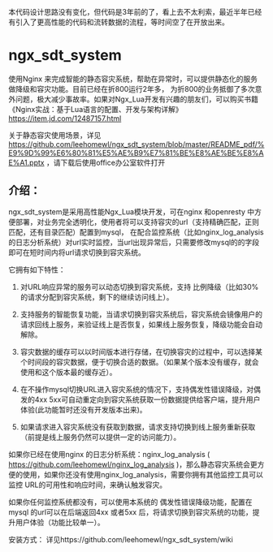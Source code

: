 
本代码设计思路没有变化，但代码是3年前的了，看上去不太利索，最近半年已经有引入了更高性能的代码和流转数据的流程，等时间空了在开放出来。

# ngx_sdt_system
使用Nginx 来完成智能的静态容灾系统，帮助在异常时，可以提供静态化的服务做降级和容灾功能。目前已经在折800运行2年多，
为折800的业务抵御了多次意外问题，极大减少事故率。如果对Ngx_Lua开发有兴趣的朋友们，可以购买书籍《Nginx实战：基于Lua语言的配置、开发与架构详解》https://item.jd.com/12487157.html

关于静态容灾使用场景，详见 https://github.com/leehomewl/ngx_sdt_system/blob/master/README_pdf/%E9%9D%99%E6%80%81%E5%AE%B9%E7%81%BE%E8%AE%BE%E8%AE%A1.pptx ，请下载后使用office办公室软件打开


## 介绍：
   ngx_sdt_system是采用高性能Ngx_Lua模块开发，可在nginx 和openresty 中方便部署，对业务完全透明化，使用者将可以支持容灾的url（支持精确匹配，正则匹配，还有目录匹配）配置到mysql，
   在配合监控系统（比如nginx_log_analysis的日志分析系统）对url实时监控，当url出现异常后，只需要修改mysql的的字段即可在短时间内将url请求切换到容灾系统。
 
 
   它拥有如下特性：
   1. 对URL响应异常的服务可以动态切换到容灾系统，支持 比例降级（比如30%的请求分配到容灾系统，剩下的继续访问线上）。
   
   2. 支持服务的智能恢复功能，当请求切换到容灾系统后，容灾系统会镜像用户的请求回线上服务，来验证线上是否恢复，如果线上服务恢复，降级功能会自动解除。
   
   3. 容灾数据的缓存可以以时间版本进行存储，在切换容灾的过程中，可以选择某个时间段的容灾数据，便于切换合适的数据。（如果某个版本没有缓存，就会使用和这个版本最的缓存近）。
   
   4. 在不操作mysql切换URL进入容灾系统的情况下，支持偶发性错误降级，对偶发的4xx 5xx可自动重定向到容灾系统获取一份数据提供给客户端，提升用户体验(此功能暂时还没有开发版本出来)。
   
   5. 如果请求进入容灾系统没有获取到数据，请求支持切换到线上服务重新获取（前提是线上服务仍然可以提供一定的访问能力）。

   如果你已经在使用nginx 的日志分析系统：nginx_log_analysis ( https://github.com/leehomewl/nginx_log_analysis )，那么静态容灾系统会更方便的使用，如果你还没有使用nginx_log_analysis，需要你拥有其他监控工具可以监控 URL的可用性和响应时间，来确认触发容灾。
   
   如果你任何监控系统都没有，可以使用本系统的 偶发性错误降级功能，配置在mysql 的url可以在后端返回4xx 或者5xx 后，将请求切换到容灾系统的功能，提升用户体验（功能比较单一）。
 


安装方式：
  详见https://github.com/leehomewl/ngx_sdt_system/wiki

